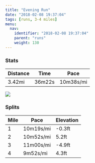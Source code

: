 ```yaml
---
title: "Evening Run"
date: "2018-02-08 19:37:04"
tags: [runs, 3-4 miles]
menu:
  nav:
    identifier: "2018-02-08 19:37:04"
    parent: "runs"
    weight: 130
---
```


### Stats

| Distance | Time | Pace |
|----------|------|------|
|3.42mi|36m22s|10m38s/mi|

<img src='https://maps.googleapis.com/maps/api/staticmap?maptype=roadmap&path=enc:ewjeIllvLdBhALzIbCdBLlEjMmGaBuDsCM}B|CCxExJuD}AwDsCOeCdDJtEjJaEqBwD_DPiBvCHrEpJ}DmB{DgCDaCnC@bFpJ_EgBuDyCDqBjC?bFtJ_EiBuDqCD{BrCDzElJsDkBaEwD`@oAvBB`FtJiEwBwDiDb@yA~BBvF{AbBOsFiBaA[_IsDwFrBkEz@jA&key=AIzaSyC1MId7bFpkLXNAaYhBSTb8jLyiSqzbDtM&size=800x800&markers=color:yellow|label:S|53.47203,-2.24983&markers=color:green|label:F|53.47151999999999,-2.2486699999999997'>

### Splits

| Mile | Pace | Elevation |
|------|------|-----------|
|1|10m19s/mi|-0.3ft|
|2|10m52s/mi|5.2ft|
|3|11m00s/mi|-4.9ft|
|4|9m52s/mi|4.3ft|
